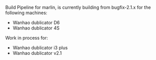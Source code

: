 Build Pipeline for marlin, is currently building from bugfix-2.1.x for the following machines:

- Wanhao dublicator D6
- Wanhao dublicator 4S

Work in process for:
- Wanhao dublicator i3 plus
- Wanhao dublicator v2.1